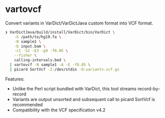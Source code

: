 # vartovcf

Convert variants in VarDict/VarDictJava custom format into VCF format.

```bash
❯ VarDictJava/build/install/VarDict/bin/VarDict \
    -G /path/to/hg19.fa \
    -N sample1 \
    -b input.bam \
    -c1 -S2 -E3 -g4 -f0.05 \
    --fisher \
    calling-intervals.bed \
  | vartovcf -N sample1 -A -E -f0.05 \
  | picard SortVcf -I:/dev/stdin -O:variants.vcf.gz
```

Features:

- Unlike the Perl script bundled with VarDict, this tool streams record-by-record
- Variants are output unsorted and subsequent call to picard SortVcf is recommended
- Compatibility with the VCF specification v4.2
